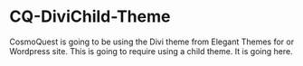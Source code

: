 # CQ-DiviChild-Theme
CosmoQuest is going to be using the Divi theme from Elegant Themes for or Wordpress site. This is going to require using a child theme. It is going here.
